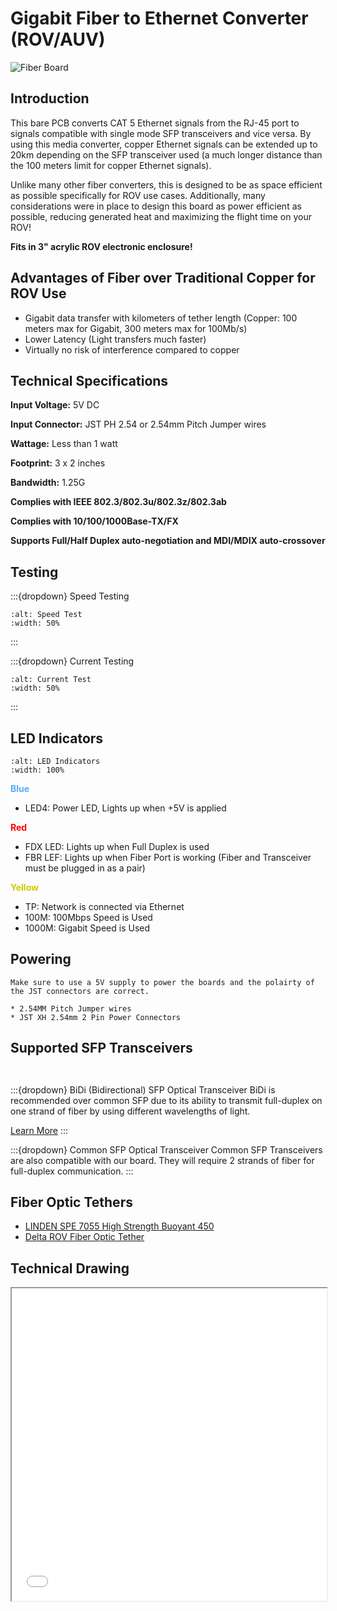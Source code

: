 # Gigabit Fiber to Ethernet Converter (ROV/AUV)

![Fiber Board](https://cdn.shopify.com/s/files/1/0575/8785/9626/files/GigabitFibertoEthernetConverter.jpg?v=1686122270&width=590)

## Introduction

This bare PCB converts CAT 5 Ethernet signals from the RJ-45 port to signals compatible with single mode SFP transceivers and vice versa. By using this media converter, copper Ethernet signals can be extended up to 20km depending on the SFP transceiver used (a much longer distance than the 100 meters limit for copper Ethernet signals).

Unlike many other fiber converters, this is designed to be as space efficient as possible specifically for ROV use cases. Additionally, many considerations were in place to design this board as power efficient as possible, reducing generated heat and maximizing the flight time on your ROV!

**Fits in 3" acrylic ROV electronic enclosure!**

## Advantages of Fiber over Traditional Copper for ROV Use

* Gigabit data transfer with kilometers of tether length (Copper: 100 meters max for Gigabit, 300 meters max for 100Mb/s)
* Lower Latency (Light transfers much faster)
* Virtually no risk of interference compared to copper 

## Technical Specifications

**Input Voltage:** 5V DC

**Input Connector:** JST PH 2.54 or 2.54mm Pitch Jumper wires

**Wattage:** Less than 1 watt

**Footprint:** 3 x 2 inches

**Bandwidth:** 1.25G

**Complies with IEEE 802.3/802.3u/802.3z/802.3ab**

**Complies with 10/100/1000Base-TX/FX**

**Supports Full/Half Duplex auto-negotiation and MDI/MDIX auto-crossover**

## Testing

:::{dropdown} Speed Testing
```{image} ../img/fiberboard/speed_test.png
:alt: Speed Test
:width: 50%
```
:::

:::{dropdown} Current Testing
```{image} ../img/fiberboard/current_test.png
:alt: Current Test
:width: 50%
```
:::

## LED Indicators
```{image} ../img/fiberboard/LED_indicators.jpg
:alt: LED Indicators
:width: 100%
```

<span style="color: #55aaff; font-weight: bold">Blue</span>
* LED4: Power LED, Lights up when +5V is applied

<span style="color: red; font-weight: bold">Red</span>
* FDX LED: Lights up when Full Duplex is used
* FBR LEF: Lights up when Fiber Port is working (Fiber and Transceiver must be plugged in as a pair)

<span style="color: #CCCC00; font-weight: bold">Yellow</span>
* TP: Network is connected via Ethernet
* 100M: 100Mbps Speed is Used
* 1000M: Gigabit Speed is Used

## Powering


```{warning} 
Make sure to use a 5V supply to power the boards and the polairty of the JST connectors are correct. 
```

```{admonition} Recommended Methods for Powering
* 2.54MM Pitch Jumper wires
* JST XH 2.54mm 2 Pin Power Connectors
```

## Supported SFP Transceivers

```{important} All SFP optical transceiver  used on the board must be **1.25Gb/s data rate** and designed for **10/100/1000Base-TX/FX**
```
```{warning} SFP transceivers use CLASS 1 laser. Do not look directly at the light emitting device.

```

:::{dropdown} BiDi (Bidirectional) SFP Optical Transceiver 
BiDi is recommended over common SFP due to its ability to transmit full-duplex on one strand of fiber by using different wavelengths of light.

[Learn More](https://blog.fluxlight.com/2016/07/16/introduction-to-bidi-optical-transceivers/)
:::

:::{dropdown} Common SFP Optical Transceiver
Common SFP Transceivers are also compatible with our board. They will require 2 strands of fiber for full-duplex communication.
:::

## Fiber Optic Tethers

* [LINDEN SPE 7055 High Strength Buoyant 450](http://www.lindenphotonics.com/wp-content/uploads/2023/LPI%20Cables%20Catalog%202023.pdf)
* [Delta ROV Fiber Optic Tether](http://www.deltarov.com/new/product/tether-1-sm-fiber-optic-1000m/)

## Technical Drawing

<iframe src="../_static/pdf/DWE_Fiber_Board_Drawing.pdf" width="100%" height="500px">